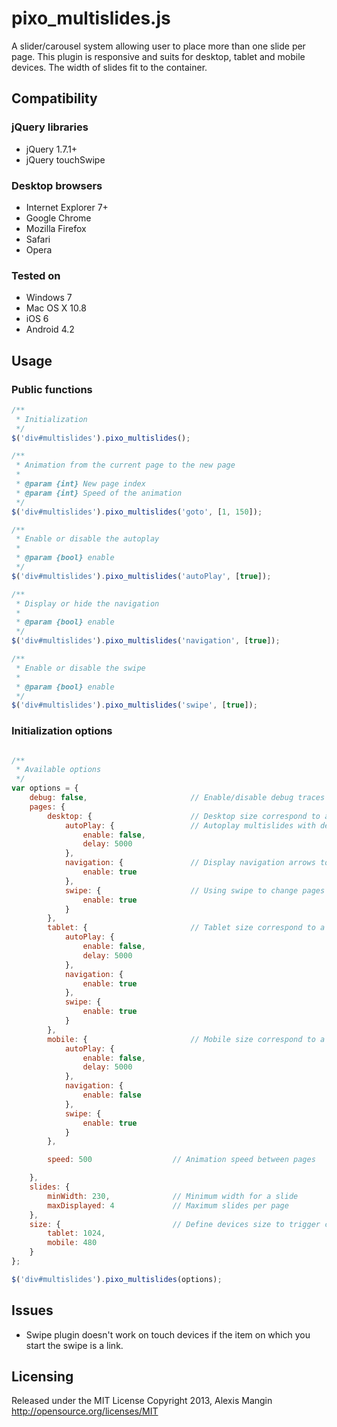 # pixo_multislides.js
A slider/carousel system allowing user to place more than one slide per page.
This plugin is responsive and suits for desktop, tablet and mobile devices.
The width of slides fit to the container.

## Compatibility

### jQuery libraries

* jQuery 1.7.1+
* jQuery touchSwipe

### Desktop browsers

* Internet Explorer 7+
* Google Chrome
* Mozilla Firefox
* Safari
* Opera

### Tested on

* Windows 7
* Mac OS X 10.8
* iOS 6
* Android 4.2


## Usage

### Public functions

```javascript
/**
 * Initialization
 */
$('div#multislides').pixo_multislides(); 

/**
 * Animation from the current page to the new page
 * 
 * @param {int} New page index 
 * @param {int} Speed of the animation
 */
$('div#multislides').pixo_multislides('goto', [1, 150]);

/**
 * Enable or disable the autoplay
 * 
 * @param {bool} enable
 */
$('div#multislides').pixo_multislides('autoPlay', [true]);

/**
 * Display or hide the navigation
 * 
 * @param {bool} enable
 */
$('div#multislides').pixo_multislides('navigation', [true]);

/**
 * Enable or disable the swipe
 * 
 * @param {bool} enable
 */
$('div#multislides').pixo_multislides('swipe', [true]);
```

### Initialization options

```javascript

/**
 * Available options
 */
var options = {
	debug: false,						// Enable/disable debug traces
	pages: {
		desktop: {						// Desktop size correspond to a screen width size "tablet" +1
			autoPlay: {					// Autoplay multislides with delay between pages
				enable: false,
				delay: 5000
			},
			navigation: {				// Display navigation arrows to change pages
				enable: true
			},
			swipe: {					// Using swipe to change pages
				enable: true
			}
		},
		tablet: {						// Tablet size correspond to a screen width size between "tablet" and "mobile" +1
			autoPlay: {
				enable: false,
				delay: 5000
			},
			navigation: {
				enable: true
			},
			swipe: {				
				enable: true
			}
		},
		mobile: {						// Mobile size correspond to a screen width equal or under the size "mobile"
			autoPlay: {
				enable: false,
				delay: 5000
			},
			navigation: {
				enable: false
			},
			swipe: {				
				enable: true
			}
		},

		speed: 500					// Animation speed between pages

	},
	slides: {
		minWidth: 230,				// Minimum width for a slide
		maxDisplayed: 4				// Maximum slides per page
	},
	size: {							// Define devices size to trigger changes coming from pages parameters
		tablet: 1024,
		mobile: 480
	}
};

$('div#multislides').pixo_multislides(options); 

```

## Issues

* Swipe plugin doesn't work on touch devices if the item on which you start the swipe is a link.

## Licensing

Released under the MIT License
Copyright 2013, Alexis Mangin
http://opensource.org/licenses/MIT